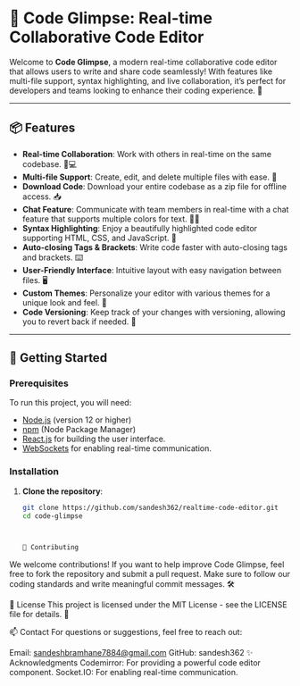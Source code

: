 # 🎨 Code Glimpse: Real-time Collaborative Code Editor

Welcome to **Code Glimpse**, a modern real-time collaborative code editor that allows users to write and share code seamlessly! With features like multi-file support, syntax highlighting, and live collaboration, it’s perfect for developers and teams looking to enhance their coding experience. 🌟

---

## 📦 Features

- **Real-time Collaboration**: Work with others in real-time on the same codebase. 👫💻
- **Multi-file Support**: Create, edit, and delete multiple files with ease. 📁
- **Download Code**: Download your entire codebase as a zip file for offline access. 📥
- **Chat Feature**: Communicate with team members in real-time with a chat feature that supports multiple colors for text. 💬🎨
- **Syntax Highlighting**: Enjoy a beautifully highlighted code editor supporting HTML, CSS, and JavaScript. 🎨
- **Auto-closing Tags & Brackets**: Write code faster with auto-closing tags and brackets. ⌨️
- **User-Friendly Interface**: Intuitive layout with easy navigation between files. 🖥️
- **Custom Themes**: Personalize your editor with various themes for a unique look and feel. 🎨
- **Code Versioning**: Keep track of your changes with versioning, allowing you to revert back if needed. 🔄

---

## 🚀 Getting Started

### Prerequisites

To run this project, you will need:

- [Node.js](https://nodejs.org/en/) (version 12 or higher)
- [npm](https://www.npmjs.com/) (Node Package Manager)
- [React.js](https://reactjs.org/) for building the user interface.
- [WebSockets](https://developer.mozilla.org/en-US/docs/Web/API/WebSockets_API) for enabling real-time communication.

### Installation

1. **Clone the repository**:

   ```bash
   git clone https://github.com/sandesh362/realtime-code-editor.git
   cd code-glimpse



   📄 Contributing
We welcome contributions! If you want to help improve Code Glimpse, feel free to fork the repository and submit a pull request. Make sure to follow our coding standards and write meaningful commit messages. 🛠️

📜 License
This project is licensed under the MIT License - see the LICENSE file for details. 📄

📫 Contact
For questions or suggestions, feel free to reach out:

Email: sandeshbramhane7884@gmail.com
GitHub: sandesh362
✨ Acknowledgments
Codemirror: For providing a powerful code editor component.
Socket.IO: For enabling real-time communication.
